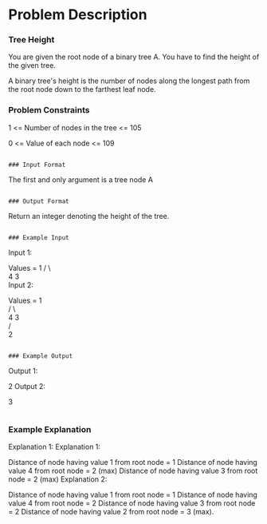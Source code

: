 # Problem Description

### Tree Height

You are given the root node of a binary tree A. You have to find the height of the given tree.

A binary tree's height is the number of nodes along the longest path from the root node down to the farthest leaf node.

### Problem Constraints

1 <= Number of nodes in the tree <= 105

0 <= Value of each node <= 109

```

### Input Format

```

The first and only argument is a tree node A

```

### Output Format

```

Return an integer denoting the height of the tree.

```

### Example Input

```

Input 1:

Values = 1
/ \  
 4 3  
Input 2:

Values = 1  
 / \  
 4 3  
 /  
 2

```

### Example Output

```

Output 1:

2
Output 2:

3

```

```

### Example Explanation

Explanation 1:
Explanation 1:

Distance of node having value 1 from root node = 1
Distance of node having value 4 from root node = 2 (max)
Distance of node having value 3 from root node = 2 (max)
Explanation 2:

Distance of node having value 1 from root node = 1
Distance of node having value 4 from root node = 2
Distance of node having value 3 from root node = 2
Distance of node having value 2 from root node = 3 (max).

```

```
